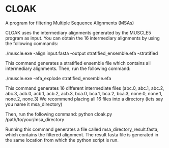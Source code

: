 # CLOAK
A program for filtering Multiple Sequence Alignments (MSAs) 

CLOAK uses the intermediary alignments generated by the MUSCLE5 program as input. You can obtain the 16 intermediary alignments by using the following commands: 

./muscle.exe -align input.fasta -output stratified_ensemble.efa -stratified

This command generates a stratified ensemble file which contains all intermediary alignments. Then, run the following command: 

./muscle.exe -efa_explode stratified_ensemble.efa

This command generates 16 different intermediate files (abc.0, abc.1, abc.2, abc.3, acb.0, acb.1, acb.2, acb.3, bca.0, bca.1, bca.2, bca.3, none.0, none.1, none.2, none.3)
We recommend placing all 16 files into a directory (lets say you name it msa_directory)

Then, run the following command: 
python cloak.py /path/to/your/msa_directory

Running this command generates a file called msa_directory_result.fasta, which contains the filtered alignment. 
The result fasta file is generated in the same location from which the python script is run. 
